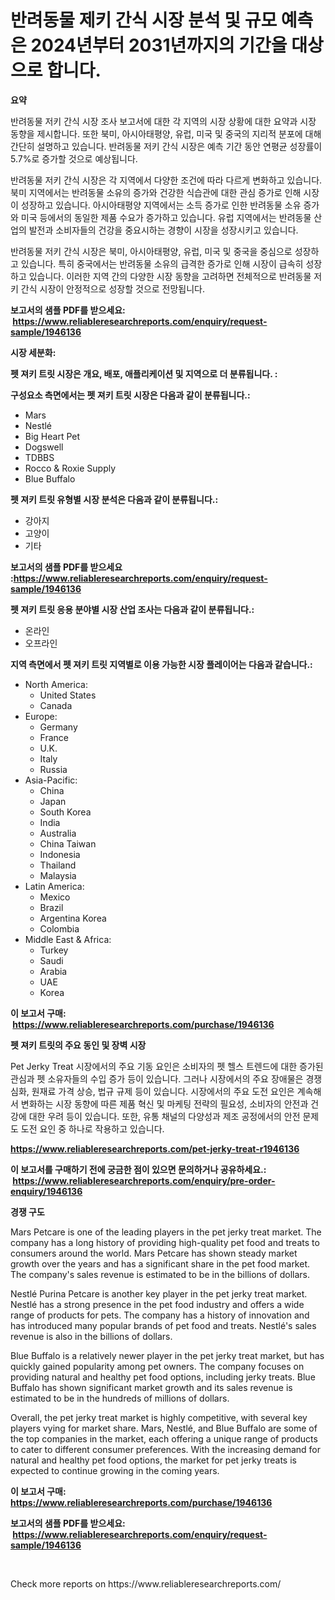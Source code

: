 <p><h1>반려동물 제키 간식 시장 분석 및 규모 예측은 2024년부터 2031년까지의 기간을 대상으로 합니다.</h1></p><p><strong>요약</strong></p>
<p><p>반려동물 저키 간식 시장 조사 보고서에 대한 각 지역의 시장 상황에 대한 요약과 시장 동향을 제시합니다. 또한 북미, 아시아태평양, 유럽, 미국 및 중국의 지리적 분포에 대해 간단히 설명하고 있습니다. 반려동물 저키 간식 시장은 예측 기간 동안 연평균 성장률이 5.7%로 증가할 것으로 예상됩니다.</p><p>반려동물 저키 간식 시장은 각 지역에서 다양한 조건에 따라 다르게 변화하고 있습니다. 북미 지역에서는 반려동물 소유의 증가와 건강한 식습관에 대한 관심 증가로 인해 시장이 성장하고 있습니다. 아시아태평양 지역에서는 소득 증가로 인한 반려동물 소유 증가와 미국 등에서의 동일한 제품 수요가 증가하고 있습니다. 유럽 지역에서는 반려동물 산업의 발전과 소비자들의 건강을 중요시하는 경향이 시장을 성장시키고 있습니다.</p><p>반려동물 저키 간식 시장은 북미, 아시아태평양, 유럽, 미국 및 중국을 중심으로 성장하고 있습니다. 특히 중국에서는 반려동물 소유의 급격한 증가로 인해 시장이 급속히 성장하고 있습니다. 이러한 지역 간의 다양한 시장 동향을 고려하면 전체적으로 반려동물 저키 간식 시장이 안정적으로 성장할 것으로 전망됩니다.</p></p>
<p><strong>보고서의 샘플 PDF를 받으세요: &nbsp;<a href="https://www.reliableresearchreports.com/enquiry/request-sample/1946136">https://www.reliableresearchreports.com/enquiry/request-sample/1946136</a></strong></p>
<p><strong>시장 세분화:</strong></p>
<p><strong> 펫 져키 트릿 시장은 개요, 배포, 애플리케이션 및 지역으로 더 분류됩니다. :</strong></p>
<p><strong>구성요소 측면에서는 펫 져키 트릿 시장은 다음과 같이 분류됩니다.:</strong></p>
<p><ul><li>Mars</li><li>Nestlé</li><li>Big Heart Pet</li><li>Dogswell</li><li>TDBBS</li><li>Rocco & Roxie Supply</li><li>Blue Buffalo</li></ul></p>
<p><strong> 펫 져키 트릿 유형별 시장 분석은 다음과 같이 분류됩니다.:</strong></p>
<p><ul><li>강아지</li><li>고양이</li><li>기타</li></ul></p>
<p><strong>보고서의 샘플 PDF를 받으세요 :<a href="https://www.reliableresearchreports.com/enquiry/request-sample/1946136">https://www.reliableresearchreports.com/enquiry/request-sample/1946136</a></strong></p>
<p><strong> 펫 져키 트릿 응용 분야별 시장 산업 조사는 다음과 같이 분류됩니다.:</strong></p>
<p><ul><li>온라인</li><li>오프라인</li></ul></p>
<p><strong>지역 측면에서 펫 져키 트릿 지역별로 이용 가능한 시장 플레이어는 다음과 같습니다.:</strong></p>
<p><ul>
    <li>
        North America:
        <ul>
            <li>United States</li>
            <li>Canada</li>
        </ul>
    </li>
    <li>
        Europe:
        <ul>
            <li>Germany</li>
            <li>France</li>
            <li>U.K.</li>
            <li>Italy</li>
            <li>Russia</li>
        </ul>
    </li>
    <li>
        Asia-Pacific:
        <ul>
            <li>China</li>
            <li>Japan</li>
            <li>South Korea</li>
            <li>India</li>
            <li>Australia</li>
            <li>China Taiwan</li>
            <li>Indonesia</li>
            <li>Thailand</li>
            <li>Malaysia</li>
        </ul>
    </li>
    <li>
        Latin America:
        <ul>
            <li>Mexico</li>
            <li>Brazil</li>
            <li>Argentina Korea</li>
            <li>Colombia</li>
        </ul>
    </li>
    <li>
        Middle East & Africa:
        <ul>
            <li>Turkey</li>
            <li>Saudi</li>
            <li>Arabia</li>
            <li>UAE</li>
            <li>Korea</li>
        </ul>
    </li>
    </ul></p>
<p><strong>이 보고서 구매: &nbsp;<a href="https://www.reliableresearchreports.com/purchase/1946136">https://www.reliableresearchreports.com/purchase/1946136</a></strong></p>
<p><strong>펫 져키 트릿의 주요 동인 및 장벽 시장</strong></p>
<p><p>Pet Jerky Treat 시장에서의 주요 기동 요인은 소비자의 펫 헬스 트렌드에 대한 증가된 관심과 펫 소유자들의 수입 증가 등이 있습니다. 그러나 시장에서의 주요 장애물은 경쟁 심화, 원재료 가격 상승, 법규 규제 등이 있습니다. 시장에서의 주요 도전 요인은 계속해서 변화하는 시장 동향에 따른 제품 혁신 및 마케팅 전략의 필요성, 소비자의 안전과 건강에 대한 우려 등이 있습니다. 또한, 유통 채널의 다양성과 제조 공정에서의 안전 문제도 도전 요인 중 하나로 작용하고 있습니다.</p></p>
<p><strong><a href="https://www.reliableresearchreports.com/pet-jerky-treat-r1946136">https://www.reliableresearchreports.com/pet-jerky-treat-r1946136</a></strong></p>
<p><strong>이 보고서를 구매하기 전에 궁금한 점이 있으면 문의하거나 공유하세요.: &nbsp;<a href="https://www.reliableresearchreports.com/enquiry/pre-order-enquiry/1946136">https://www.reliableresearchreports.com/enquiry/pre-order-enquiry/1946136</a></strong></p>
<p><strong>경쟁 구도</strong></p>
<p><p>Mars Petcare is one of the leading players in the pet jerky treat market. The company has a long history of providing high-quality pet food and treats to consumers around the world. Mars Petcare has shown steady market growth over the years and has a significant share in the pet food market. The company's sales revenue is estimated to be in the billions of dollars.</p><p>Nestlé Purina Petcare is another key player in the pet jerky treat market. Nestlé has a strong presence in the pet food industry and offers a wide range of products for pets. The company has a history of innovation and has introduced many popular brands of pet food and treats. Nestlé's sales revenue is also in the billions of dollars.</p><p>Blue Buffalo is a relatively newer player in the pet jerky treat market, but has quickly gained popularity among pet owners. The company focuses on providing natural and healthy pet food options, including jerky treats. Blue Buffalo has shown significant market growth and its sales revenue is estimated to be in the hundreds of millions of dollars.</p><p>Overall, the pet jerky treat market is highly competitive, with several key players vying for market share. Mars, Nestlé, and Blue Buffalo are some of the top companies in the market, each offering a unique range of products to cater to different consumer preferences. With the increasing demand for natural and healthy pet food options, the market for pet jerky treats is expected to continue growing in the coming years.</p></p>
<p><strong>이 보고서 구매: &nbsp; <a href="https://www.reliableresearchreports.com/purchase/1946136">https://www.reliableresearchreports.com/purchase/1946136</a></strong></p>
<p><strong>보고서의 샘플 PDF를 받으세요: &nbsp;<a href="https://www.reliableresearchreports.com/enquiry/request-sample/1946136">https://www.reliableresearchreports.com/enquiry/request-sample/1946136</a></strong><strong></strong></p>
<p>&nbsp;</p>
<p>Check more reports on https://www.reliableresearchreports.com/</p>